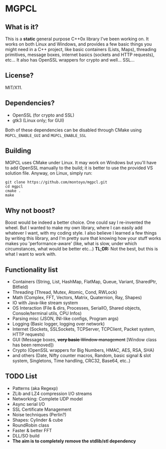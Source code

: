 # MGPCL #
## What is it? ##
This is a **static** general purpose C++0x library I've been working on. It works on both Linux and Windows, and provides a few
basic things you might need in a C++ project, like basic containers (Lists, Maps), threading primitives, message boxes, internet basics (sockets and HTTP requests), etc... It also has OpenSSL wrappers for crypto and well... SSL...

## License? ##
MIT/X11.

## Dependencies? ##
 * OpenSSL (for crypto and SSL)
 * gtk3 (Linux only; for GUI)

Both of these dependencies can be disabled through CMake using `MGPCL_ENABLE_GUI` and `MGPCL_ENABLE_SSL`

## Building ##
MGPCL uses CMake under Linux. It may work on Windows but you'll have to add OpenSSL manually to the build; it is better to use the provided VS solution file.
Anyway, on Linux, simply run:
```
git clone https://github.com/montoyo/mgpcl.git
cd mgpcl
cmake .
make
```

## Why not boost? ##
Boost would be indeed a better choice. One could say I re-invented the wheel. But I wanted to make my own library, where I can easily add whatever I want, with my coding style. I also believe I learned a few things by writing this library, and I'm pretty sure that knowing how your stuff works makes you 'performance-aware' (like, what is slow, under which circumstances, what would be better etc...)
__TL;DR:__ Not the best, but this is what I want to work with.

## Functionality list ##
 * Containers (String, List, HashMap, FlatMap, Queue, Variant, SharedPtr, Bitfield)
 * Threading (Thread, Mutex, Atomic, Cond, RWLock)
 * Math (Complex, FFT, Vectors, Matrix, Quaternion, Ray, Shapes)
 * IO with Java-like stream system
 * OS Interaction (File & dirs, Processes, SerialIO, Shared objects, Console/terminal utils, CPU Infos)
 * Parsing misc (JSON, INI-like configs, Program args)
 * Logging (Basic logger, logging over network)
 * Internet (Sockets, SSLSockets, TCPServer, TCPClient, Packet system, HTTP requests)
 * GUI (Message boxes, ~~**very basic** Window management~~ [Window class has been removed])
 * Crypto (OpenSSL wrappers for Big Numbers, HMAC, AES, RSA, SHA)
 * and others (Date, Nifty counter macros, Random, basic signal & slot system, Singletons, Time handling, CRC32, Base64, etc..)

## TODO List ##
 * Patterns (aka Regexp)
 * ZLib and LZ4 compression I/O streams
 * Networking: Complete UDP model
 * Async serial I/O
 * SSL Certificate Management
 * Noise techniques (Perlin?)
 * Shapes: Cylinder & cube
 * RoundRobin class
 * Faster & better FFT
 * DLL/SO build
 * **The aim is to completely remove the stdlib/stl dependency**
